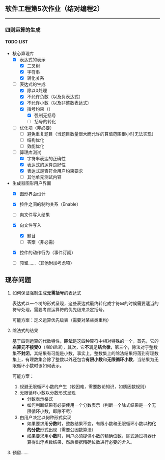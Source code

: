 ## 软件工程第5次作业（结对编程2）

----

### 四则运算的生成

#### TODO LIST

+ 核心算理库
  + [x] 表达式的表示
      + [x] 二叉树
      + [x] 字符串
      + [x] 转化关系
  + [ ] 表达式的生成
    + [x] 除以0处理
    + [x] 不允许负数（以及负表达式）
    + [x] 不允许小数（以及非整数表达式）
    + [x] 括号约束（）
      + [x] 强制无括号
      + [ ] 括号的转化
  + [ ] 优化项（非必要）
    + [ ] 避免重复题目（当题目数量很大而允许的算值范围很小时无法实现）
    + [ ] 结构优化
    + [ ] 效能优化
  + [ ] 算理库测试
    + [x] 字符串表达的正确性
    + [x] 表达式的运算良好性
    + [x] 表达式是否符合用户约束要求
    + [ ] 其他单元测试内容
+ 生成器图形用户界面
  + [x] 图形界面设计
  + [x] 控件之间的制约关系（Enable）
  + [ ] 向文件写入结果
  + [x] 向文件写入
    + [x] 题目
    + [ ] 答案（非必需）
  + [x] 控件的动作行为（事件订阅）
  + [ ] 预留……（其他附加考虑项）



## 现存问题

1. 如何保证强制生成**无需括号**的表达式

   表达式以一个树的形式呈现，这些表达式最终转化成字符串的时候需要适当的符号处理，需要考虑运算符的优先级来决定括号。

   可能方案：定义运算优先级表（需要对某些类重构）

2. 除法式的结果

   基于四则运算的代数特性，**除法**是这四种算符中相对特殊的一个，首先，它的**右算元不接受0**（*除0错误*），其次，它**不**满足**结合律**，第三个，除法对于整数集**不封闭**，其结果有可能是小数，事实上，整数集上的除法结果将落到有理数集上，有理数集合除了整数以外还包含**有限小数**和**无限循环小数**，当结果为无限循环小数时该如何表示。

   可能方案：

   1. 规避无限循环小数的产生（较困难，需要数论知识，如质因数规则）
   2. 无限循环小数以分数形式呈现
      + 分数表示格式
      + 如何判断结果有必要使用一个分数表示（判断一个除式结果是一个无限循环小数，即除不尽）
   3. 由用户决定以何种形式实现
      + 如果要求用**分数**时，整数结果不变，有限小数和无限循环小数以**约化的分数**形式出现（需要公因数算法）
      + 如果要求用**小数**时，用户必须提供小数的精确位数，除式通过机器计算得出浮点数结果，然后根据精确位数进行必要的舍入。

3. 预留……
